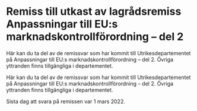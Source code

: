 # Remiss till utkast av lagrådsremiss Anpassningar till EU:s marknadskontrollförordning – del 2

Här kan du ta del av de remissvar som har kommit till Utrikesdepartementet på Anpassningar till EU:s marknadskontrollförordning – del 2. Övriga yttranden finns tillgängliga i departementet.

Här kan du ta del av de remissvar som har kommit till Utrikesdepartementet på Anpassningar till EU:s marknadskontrollförordning – del 2. Övriga yttranden finns tillgängliga i departementet.

Sista dag att svara på remissen var 1 mars 2022.
